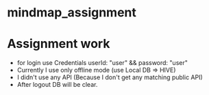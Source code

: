 # mindmap_assignment

# Assignment work

* for login use Credentials userId: "user" && password: "user"
* Currently I use only offline mode (use Local DB => HIVE)
* I didn't use any API (Because I don't get any matching public API)
* After logout DB will be clear.
